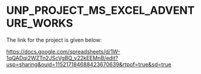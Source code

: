 # UNP_PROJECT_MS_EXCEL_ADVENTURE_WORKS

The link for the project is given below:

https://docs.google.com/spreadsheets/d/1W-1qQADqi2WZTn2JScVgBQ_v22kEEMnB/edit?usp=sharing&ouid=115217184688423670639&rtpof=true&sd=true

